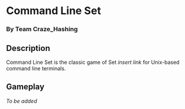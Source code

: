 # Command Line Set
### By Team Craze_Hashing

## Description
Command Line Set is the classic game of Set _insert link_ for Unix-based command line terminals. 

## Gameplay
_To be added_